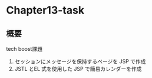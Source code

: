 # Chapter13-task

## 概要
tech boost課題
1. セッションにメッセージを保持するページを JSP で作成
2. JSTL とEL 式を使用した JSP で簡易カレンダーを作成
